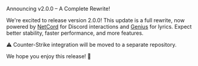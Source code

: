 Announcing v2.0.0 – A Complete Rewrite!

We're excited to release version 2.0.0! This update is a full rewrite, now powered by [NetCord](https://netcord.dev/)
for Discord interactions and [Genius](https://genius.com) for lyrics. Expect better stability, faster performance, and more features.

⚠️ Counter-Strike integration will be moved to a separate repository.

We hope you enjoy this release! 🚀

